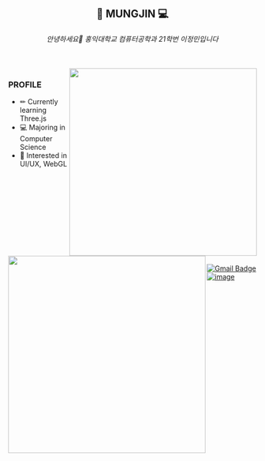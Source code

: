 
<div align="center">
  
  ## 🎼 MUNGJIN 💻
  
  ###### 안녕하세요👋 홍익대학교 컴퓨터공학과 21학번 이정민입니다

</div>
<br>
<img align="right" src="https://spotify-recently-played-readme.vercel.app/api?user=31sjel3mwc2yhd6o2isbdwk7fk4m&count=6" width="380"/>

### PROFILE 
- ✏ Currently learning Three.js
- 💻 Majoring in Computer Science
- 🎇 Interested in UI/UX, WebGL

<a href="https://git.io/streak-stats"><img align="left" src="https://streak-stats.demolab.com/?user=Mungjin01&theme=shadow-green" width="400"/></a>
<br><br><br><br><br><br><br><br><br><br>
 [![Gmail Badge](https://img.shields.io/badge/Gmail-d14836?style=flat-square&logo=Gmail&logoColor=white&link=mailto:beckaljm@gmail.com)](mailto:beckaljm@gmail.com)
<a href="https://jungmin402.tistory.com/">![image](https://img.shields.io/badge/Tistory-184D66?style=flat-square&logo=Telegraph&logoColor=white)</a>


<br>
